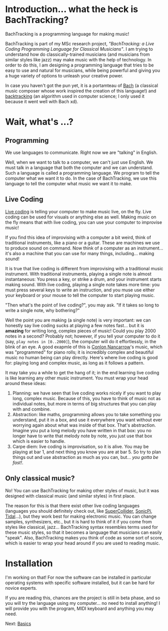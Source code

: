 # Introduction... what the heck is BachTracking?

BachTracking is a programming language for making music!

BachTracking is part of my MSc research project, _"BachTracking: a Live Coding Programming Language for Classical Musicians"_. I am trying to understand how do classically-trained musicians (and musicians from similar styles like jazz) may make music with the help of technology. In order to do this, I am designing a programming language that tries to be easy to use and natural for musicians, while being powerful and giving you a huge variety of options to unleash your creative power.

In case you haven't got the pun yet, it is a portamteau of [Bach](https://en.wikipedia.org/wiki/Johann_Sebastian_Bach) (a classical music composer whose work inspired the creation of this language!) and [backtracking](https://en.wikipedia.org/wiki/Backtracking) (an algorithm used in computer science; I only used it because it went well with Bach xd).

# Wait, what's ...?

## Programming

We use languages to communicate. Right now we are "talking" in English.

Well, when we want to talk to a computer, we can't just use English. We must talk in a language that both the computer and we can understand. Such a language is called a programming language. We program to tell the computer what we want it to do. In the case of BachTracking, we use this language to tell the computer what music we want it to make.

## Live Coding

[Live coding](https://en.wikipedia.org/wiki/Live_coding) is telling your computer to make music live, on the fly. Live coding can be used for visuals or anything else as well. Making music on the fly means that with live coding, you can use your computer to improvise music!

If you find this idea of improvising with a computer a bit weird, think of traditional instruments, like a piano or a guitar. These are machines we use to produce sound on command. Now think of a computer as an instrument... it's also a machine that you can use for many things, including... making sound!

It is true that live coding is different from improvising with a traditional music instrument. With traditional instruments, playing a single note is almost instantaneous: You press a key, or strike a drum, and your instrument starts making sound. With live coding, playing a single note takes more time: you must press several keys to write an instruction, and you muse use either your keyboard or your mouse to tell the computer to start playing music.

"Then what's the point of live coding?", you may ask. "If it takes so long to write a single note, why bothering?"

Well the point you are making (a single note) is very important: we can honestly say live coding sucks at playing a few notes fast... but it is **amazing** for writing long, complex pieces of music! Could you play 2000 notes in a second? Probably not; however, if you tell your computer to do it (say, `play notes in [0..2000]`), the computer will do it effortlessly, in the blink of an eye. A good exapmle of this is [Conlon Nancarrow](https://youtu.be/g0gNoELvpPo?t=264)'s music, which was "programmed" for piano rolls; it is incredibly complex and beautiful music no human being can play directly. Here's where live coding is good for: playing long and complex music, as long as it follows a pattern.

It may take you a while to get the hang of it; in the end learning live coding is like learning any other music instrument. You must wrap your head around these ideas:
1. Planning: we have seen that live coding works nicely if you want to play long, complex music. Because of this, you have to think of music not as individual notes, but more in terms of big structures that you can play with and combine.
2. Abstraction: like maths, programming allows you to take something you understand, put it in a box, and use it everywhere you want without ever worrying again about what was inside of that box. That's abstraction. Imagine you put a long melody you have written in that box: you no longer have to write that melody note by note, you just use that box which is easier to handle.
3. Carpe diem: live coding is improvisation, so it is alive. You may be playing at bar 1, and next thing you know you are at bar 5. So try to plan things out and use abstraction as much as you can, but... _you gotta be fast!_.

## Only classical music?

No! You can use BachTracking for making other styles of music, but it was designed with classical music (and similar styles) in first place.

The reason for this is that there exist other live coding languages (languages you should definitely check out, like [SuperCollider](https://supercollider.github.io), [SonicPi](https://sonic-pi.net), [Tidal](https://tidalcycles.org/index.php/Welcome)...), but they work best for making electronic music. You can change samples, synthesizers, etc., but it is hard to think of it if you come from styles like classical, jazz... BachTracking syntax resembles terms used for these music styles, so that it becomes a language that musicians can easily "speak". Also, BachTracking makes you think of code as some sort of score, which is easier to wrap your head around if you are used to reading music.

# Installation

I'm working on that! For now the software can be installed in particular operating systems with specific software installed, but it can be hard for novice experts.

If you are reading this, chances are the project is still in beta phase, and so you will try the language using my computer... no need to install anything! I will provide you with the program, MIDI keyboard and anything you may need.


Next: [Basics](./01-basics.md)
